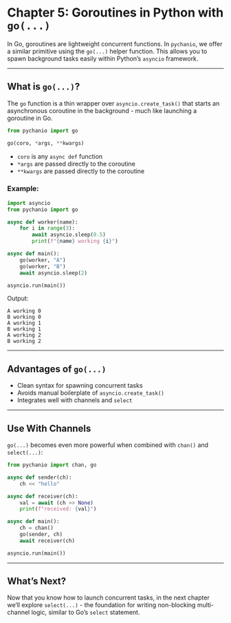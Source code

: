 # Chapter 5: Goroutines in Python with `go(...)`

In Go, goroutines are lightweight concurrent functions. In `pychanio`, we offer a similar primitive using the `go(...)` helper function. This allows you to spawn background tasks easily within Python’s `asyncio` framework.

---

## What is `go(...)`?

The `go` function is a thin wrapper over `asyncio.create_task()` that starts an asynchronous coroutine in the background - much like launching a goroutine in Go.

```python
from pychanio import go

go(coro, *args, **kwargs)
```

* `coro` is any `async def` function
* `*args` are passed directly to the coroutine
* `**kwargs` are passed directly to the coroutine

### Example:

```python
import asyncio
from pychanio import go

async def worker(name):
    for i in range(3):
        await asyncio.sleep(0.5)
        print(f"{name} working {i}")

async def main():
    go(worker, "A")
    go(worker, "B")
    await asyncio.sleep(2)

asyncio.run(main())
```

Output:

```
A working 0
B working 0
A working 1
B working 1
A working 2
B working 2
```

---

## Advantages of `go(...)`

* Clean syntax for spawning concurrent tasks
* Avoids manual boilerplate of `asyncio.create_task()`
* Integrates well with channels and `select`

---

## Use With Channels

`go(...)` becomes even more powerful when combined with `chan()` and `select(...)`:

```python
from pychanio import chan, go

async def sender(ch):
    ch << "hello"

async def receiver(ch):
    val = await (ch >> None)
    print(f"received: {val}")

async def main():
    ch = chan()
    go(sender, ch)
    await receiver(ch)

asyncio.run(main())
```

---

## What’s Next?

Now that you know how to launch concurrent tasks, in the next chapter we’ll explore `select(...)` - the foundation for writing non-blocking multi-channel logic, similar to Go’s `select` statement.

